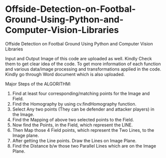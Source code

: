 # Offside-Detection-on-Footbal-Ground-Using-Python-and-Computer-Vision-Libraries
Offside Detection on Footbal Ground Using Python and Computer Vision Libraries

Input and Output Image of this code are uploaded as well. Kindly Check them to get clear idea of the code.
To get more information of each function and various data/image processing and transformations applied in the code. Kindly go through Word document which is also uploaded.


Major Steps of the ALGORITHM:
1.	Find at least four corresponding/matching points for the Image and Field.
2.	Find the Homography by using cv.findHomography function.
3.	Select Any two points (They can be defender and attacker players) in the Image.
4.	Find the Mapping of above two selected points to the Field.
5.	Now find the Points, in the Field, which represent the LINE.
6.	Then Map those 4 Field points, which represent the Two Lines, to the Image plane.
7.	After getting the Line points. Draw the Lines on Image Plane.
8.	Find the Distance b/w those two Parallel Lines which are on the Image Plane.
